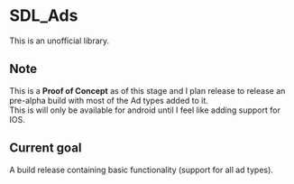 # SDL_Ads
This is an unofficial library.
## Note
This is a **Proof of Concept** as of this stage and I plan release to release an pre-alpha build with most of the Ad types added to it.\
This is will only be available for android until I feel like adding support for IOS.

## Current goal

A build release containing basic functionality (support for all ad types).
